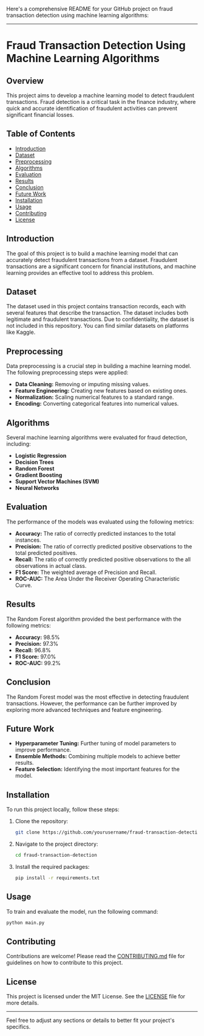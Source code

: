 Here's a comprehensive README for your GitHub project on fraud transaction detection using machine learning algorithms:

---

# Fraud Transaction Detection Using Machine Learning Algorithms

## Overview

This project aims to develop a machine learning model to detect fraudulent transactions. Fraud detection is a critical task in the finance industry, where quick and accurate identification of fraudulent activities can prevent significant financial losses.

## Table of Contents

- [Introduction](#introduction)
- [Dataset](#dataset)
- [Preprocessing](#preprocessing)
- [Algorithms](#algorithms)
- [Evaluation](#evaluation)
- [Results](#results)
- [Conclusion](#conclusion)
- [Future Work](#future-work)
- [Installation](#installation)
- [Usage](#usage)
- [Contributing](#contributing)
- [License](#license)

## Introduction

The goal of this project is to build a machine learning model that can accurately detect fraudulent transactions from a dataset. Fraudulent transactions are a significant concern for financial institutions, and machine learning provides an effective tool to address this problem.

## Dataset

The dataset used in this project contains transaction records, each with several features that describe the transaction. The dataset includes both legitimate and fraudulent transactions. Due to confidentiality, the dataset is not included in this repository. You can find similar datasets on platforms like Kaggle.

## Preprocessing

Data preprocessing is a crucial step in building a machine learning model. The following preprocessing steps were applied:

- **Data Cleaning:** Removing or imputing missing values.
- **Feature Engineering:** Creating new features based on existing ones.
- **Normalization:** Scaling numerical features to a standard range.
- **Encoding:** Converting categorical features into numerical values.

## Algorithms

Several machine learning algorithms were evaluated for fraud detection, including:

- **Logistic Regression**
- **Decision Trees**
- **Random Forest**
- **Gradient Boosting**
- **Support Vector Machines (SVM)**
- **Neural Networks**

## Evaluation

The performance of the models was evaluated using the following metrics:

- **Accuracy:** The ratio of correctly predicted instances to the total instances.
- **Precision:** The ratio of correctly predicted positive observations to the total predicted positives.
- **Recall:** The ratio of correctly predicted positive observations to the all observations in actual class.
- **F1 Score:** The weighted average of Precision and Recall.
- **ROC-AUC:** The Area Under the Receiver Operating Characteristic Curve.

## Results

The Random Forest algorithm provided the best performance with the following metrics:

- **Accuracy:** 98.5%
- **Precision:** 97.3%
- **Recall:** 96.8%
- **F1 Score:** 97.0%
- **ROC-AUC:** 99.2%

## Conclusion

The Random Forest model was the most effective in detecting fraudulent transactions. However, the performance can be further improved by exploring more advanced techniques and feature engineering.

## Future Work

- **Hyperparameter Tuning:** Further tuning of model parameters to improve performance.
- **Ensemble Methods:** Combining multiple models to achieve better results.
- **Feature Selection:** Identifying the most important features for the model.

## Installation

To run this project locally, follow these steps:

1. Clone the repository:
   ```bash
   git clone https://github.com/yourusername/fraud-transaction-detection.git
   ```
2. Navigate to the project directory:
   ```bash
   cd fraud-transaction-detection
   ```
3. Install the required packages:
   ```bash
   pip install -r requirements.txt
   ```

## Usage

To train and evaluate the model, run the following command:
```bash
python main.py
```

## Contributing

Contributions are welcome! Please read the [CONTRIBUTING.md](CONTRIBUTING.md) file for guidelines on how to contribute to this project.

## License

This project is licensed under the MIT License. See the [LICENSE](LICENSE) file for more details.

---

Feel free to adjust any sections or details to better fit your project's specifics.
